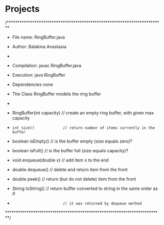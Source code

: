 # Projects
/*************************************************************************
* File name: RingBuffer.java
* Author: Balakina Anastasia
*
* Compilation: javac RingBuffer.java
* Execution: java RingBuffer
* Dependencies none

* The Class RingBuffer models the ring buffer
*
*  RingBuffer(int capacity)  // create an empty ring buffer, with given max capacity
*     int size()             // return number of items currently in the buffer
* boolean isEmpty()          // is the buffer empty (size equals zero)?
* boolean isFull()           // is the buffer full  (size equals capacity)?
*    void enqueue(double x)  // add item x to the end
*  double dequeue()          // delete and return item from the front
*  double peek()             // return (but do not delete) item from the front
*  String toString()         // return buffer converted to string in the same order as if 
*                            // it was returned by dequeue method
*************************************************************************/
